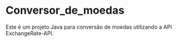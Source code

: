 # Conversor_de_moedas
Este é um projeto Java para conversão de moedas utilizando a API ExchangeRate-API. 

